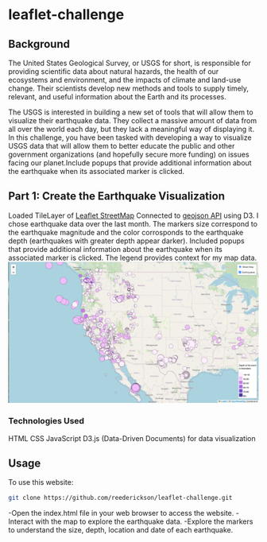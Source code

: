 # leaflet-challenge

## Background
The United States Geological Survey, or USGS for short, is responsible for providing scientific data about natural hazards, the health of our ecosystems and environment, and the impacts of climate and land-use change. Their scientists develop new methods and tools to supply timely, relevant, and useful information about the Earth and its processes.

The USGS is interested in building a new set of tools that will allow them to visualize their earthquake data. They collect a massive amount of data from all over the world each day, but they lack a meaningful way of displaying it. In this challenge, you have been tasked with developing a way to visualize USGS data that will allow them to better educate the public and other government organizations (and hopefully secure more funding) on issues facing our planet.Include popups that provide additional information about the earthquake when its associated marker is clicked.

## Part 1: Create the Earthquake Visualization
Loaded TileLayer of [Leaflet StreetMap](https://{s}.tile.openstreetmap.org/{z}/{x}/{y}.png)
Connected to [geojson API](https://earthquake.usgs.gov/earthquakes/feed/v1.0/summary/all_month.geojson) using D3. I chose earthquake data over the last month.
The markers size correspond to the earthquake magnitude and the color corrosponds to the earthquake depth (earthquakes with greater depth appear darker).
Included popups that provide additional information about the earthquake when its associated marker is clicked.
The legend provides context for my map data.
![Earthquake Visualization](Starter_Code/Images/EricksonMap.png)

### Technologies Used
HTML
CSS
JavaScript
D3.js (Data-Driven Documents) for data visualization

## Usage
To use this website:
```bash
git clone https://github.com/reederickson/leaflet-challenge.git
```
-Open the index.html file in your web browser to access the website.
-Interact with the map to explore the earthquake data.
-Explore the markers to understand the size, depth, location and date of each earthquake.